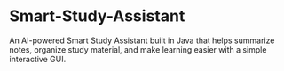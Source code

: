 # Smart-Study-Assistant
An AI-powered Smart Study Assistant built in Java that helps summarize notes, organize study material, and make learning easier with a simple interactive GUI.
